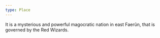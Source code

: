 ```yaml
---
type: Place
---
```


It is a mysterious and powerful magocratic nation in east Faerûn, that is
governed by the Red Wizards.
